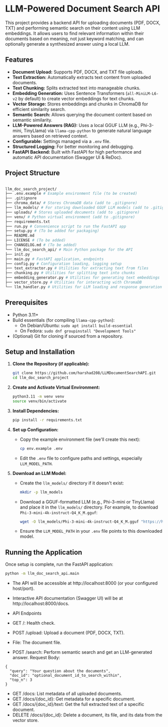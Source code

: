 # LLM-Powered Document Search API

This project provides a backend API for uploading documents (PDF, DOCX, TXT) and performing semantic search on their content using LLM embeddings. It allows users to find relevant information within their documents based on meaning, not just keyword matching, and can optionally generate a synthesized answer using a local LLM.

## Features

*   **Document Upload:** Supports PDF, DOCX, and TXT file uploads.
*   **Text Extraction:** Automatically extracts text content from uploaded documents.
*   **Text Chunking:** Splits extracted text into manageable chunks.
*   **Embedding Generation:** Uses Sentence Transformers (`all-MiniLM-L6-v2` by default) to create vector embeddings for text chunks.
*   **Vector Storage:** Stores embeddings and chunks in ChromaDB for efficient similarity search.
*   **Semantic Search:** Allows querying the document content based on semantic similarity.
*   **LLM-Powered Answers (RAG):** Uses a local GGUF LLM (e.g., Phi-3-mini, TinyLlama) via `llama-cpp-python` to generate natural language answers based on retrieved context.
*   **Configurable:** Settings managed via a `.env` file.
*   **Structured Logging:** For better monitoring and debugging.
*   **FastAPI Backend:** Built with FastAPI for high performance and automatic API documentation (Swagger UI & ReDoc).

## Project Structure

```bash

llm_doc_search_project/
├── .env.example # Example environment file (to be created)
├── .gitignore
├── chroma_data/ # Stores ChromaDB data (add to .gitignore)
├── llm_models/ # For storing downloaded GGUF LLM models (add to .gitignore)
├── uploads/ # Stores uploaded documents (add to .gitignore)
├── venv/ # Python virtual environment (add to .gitignore)
├── requirements.txt
├── run.py # Convenience script to run the FastAPI app
├── setup.py # (To be added for packaging)
├── README.md
├── LICENSE # (To be added)
├── CHANGELOG.md # (To be added)
└── llm_doc_search_api/ # Main Python package for the API
├── init.py
├── main.py # FastAPI application, endpoints
├── config.py # Configuration loading, logging setup
├── text_extractor.py # Utilities for extracting text from files
├── chunking.py # Utilities for splitting text into chunks
├── embedding_generator.py # Utilities for generating text embeddings
├── vector_store.py # Utilities for interacting with ChromaDB
└── llm_handler.py # Utilities for LLM loading and response generation

```

## Prerequisites

*   Python 3.11+
*   Build essentials (for compiling `llama-cpp-python`):
    *   On Debian/Ubuntu: `sudo apt install build-essential`
    *   On Fedora: `sudo dnf groupinstall "Development Tools"`
*   (Optional) Git for cloning if sourced from a repository.

## Setup and Installation

1.  **Clone the Repository (if applicable):**
    ```bash
    git clone https://github.com/harshad208/LLMDocumentSearchAPI.git
    cd llm_doc_search_project
    ```

2.  **Create and Activate Virtual Environment:**
    ```bash
    python3.11 -m venv venv
    source venv/bin/activate
    ```

3.  **Install Dependencies:**
    ```bash
    pip install -r requirements.txt
    ```

4.  **Set up Configuration:**
    *   Copy the example environment file (we'll create this next):
        ```bash
        cp env.example .env
        ```
    *   Edit the `.env` file to configure paths and settings, especially `LLM_MODEL_PATH`.

5.  **Download an LLM Model:**
    *   Create the `llm_models/` directory if it doesn't exist:
        ```bash
        mkdir -p llm_models
        ```
    *   Download a GGUF-formatted LLM (e.g., Phi-3-mini or TinyLlama) and place it in the `llm_models/` directory. For example, to download `Phi-3-mini-4k-instruct-Q4_K_M.gguf`:
        ```bash
        wget -O llm_models/Phi-3-mini-4k-instruct-Q4_K_M.gguf "https://huggingface.co/bartowski/Phi-3-mini-4k-instruct-GGUF/resolve/main/Phi-3-mini-4k-instruct-Q4_K_M.gguf"
        ```
    *   Ensure the `LLM_MODEL_PATH` in your `.env` file points to this downloaded model.

## Running the Application

Once setup is complete, run the FastAPI application:
```bash
python -m llm_doc_search_api.main
```


- The API will be accessible at http://localhost:8000 (or your configured host/port).
- Interactive API documentation (Swagger UI) will be at http://localhost:8000/docs.

- API Endpoints
- GET /: Health check.
- POST /upload: Upload a document (PDF, DOCX, TXT).
- File: The document file.
- POST /search: Perform semantic search and get an LLM-generated answer.
Request Body:
```
{
  "query": "Your question about the documents",
  "doc_id": "optional_document_id_to_search_within",
  "top_n": 3
}
```
- GET /docs: List metadata of all uploaded documents.
- GET /docs/{doc_id}: Get metadata for a specific document.
- GET /docs/{doc_id}/text: Get the full extracted text of a specific document.
- DELETE /docs/{doc_id}: Delete a document, its file, and its data from the vector store.